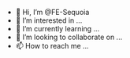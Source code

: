 - 👋 Hi, I’m @FE-Sequoia
- 👀 I’m interested in ...
- 🌱 I’m currently learning ...
- 💞️ I’m looking to collaborate on ...
- 📫 How to reach me ...

<!---
FE-Sequoia/FE-Sequoia is a ✨ special ✨ repository because its `README.md` (this file) appears on your GitHub profile.
You can click the Preview link to take a look at your changes.
--->
